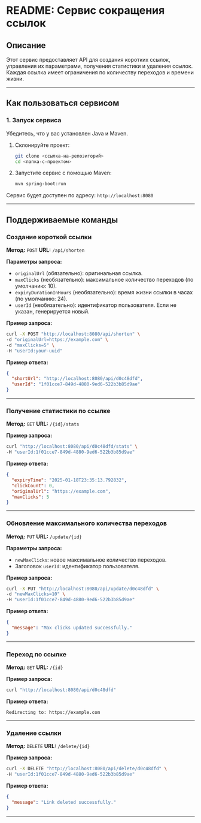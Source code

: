 # README: Сервис сокращения ссылок

## Описание
Этот сервис предоставляет API для создания коротких ссылок, управления их параметрами, получения статистики и удаления ссылок. Каждая ссылка имеет ограничения по количеству переходов и времени жизни.

---

## Как пользоваться сервисом

### 1. Запуск сервиса
Убедитесь, что у вас установлен Java и Maven.

1. Склонируйте проект:
   ```bash
   git clone <ссылка-на-репозиторий>
   cd <папка-с-проектом>
   ```

2. Запустите сервис с помощью Maven:
   ```bash
   mvn spring-boot:run
   ```

Сервис будет доступен по адресу: `http://localhost:8080`

---

## Поддерживаемые команды

### Создание короткой ссылки
**Метод:** `POST`
**URL:** `/api/shorten`

**Параметры запроса:**
- `originalUrl` (обязательно): оригинальная ссылка.
- `maxClicks` (необязательно): максимальное количество переходов (по умолчанию: 10).
- `expiryDurationInHours` (необязательно): время жизни ссылки в часах (по умолчанию: 24).
- `userId` (необязательно): идентификатор пользователя. Если не указан, генерируется новый.

**Пример запроса:**
```bash
curl -X POST "http://localhost:8080/api/shorten" \
-d "originalUrl=https://example.com" \
-d "maxClicks=5" \
-H "userId:your-uuid"
```

**Пример ответа:**
```json
{
  "shortUrl": "http://localhost:8080/api/d0c48dfd",
  "userId": "1f01cce7-849d-4880-9ed6-522b3b85d9ae"
}
```

---

### Получение статистики по ссылке
**Метод:** `GET`
**URL:** `/{id}/stats`

**Пример запроса:**
```bash
curl "http://localhost:8080/api/d0c48dfd/stats" \
-H "userId:1f01cce7-849d-4880-9ed6-522b3b85d9ae"
```

**Пример ответа:**
```json
{
  "expiryTime": "2025-01-18T23:35:13.792832",
  "clickCount": 0,
  "originalUrl": "https://example.com",
  "maxClicks": 5
}
```

---

### Обновление максимального количества переходов
**Метод:** `PUT`
**URL:** `/update/{id}`

**Параметры запроса:**
- `newMaxClicks`: новое максимальное количество переходов.
- Заголовок `userId`: идентификатор пользователя.

**Пример запроса:**
```bash
curl -X PUT "http://localhost:8080/api/update/d0c48dfd" \
-d "newMaxClicks=10" \
-H "userId:1f01cce7-849d-4880-9ed6-522b3b85d9ae"
```

**Пример ответа:**
```json
{
  "message": "Max clicks updated successfully."
}
```

---

### Переход по ссылке
**Метод:** `GET`
**URL:** `/{id}`

**Пример запроса:**
```bash
curl "http://localhost:8080/api/d0c48dfd"
```

**Пример ответа:**
```text
Redirecting to: https://example.com
```

---

### Удаление ссылки
**Метод:** `DELETE`
**URL:** `/delete/{id}`

**Пример запроса:**
```bash
curl -X DELETE "http://localhost:8080/api/delete/d0c48dfd" \
-H "userId:1f01cce7-849d-4880-9ed6-522b3b85d9ae"
```

**Пример ответа:**
```json
{
  "message": "Link deleted successfully."
}
```

---

